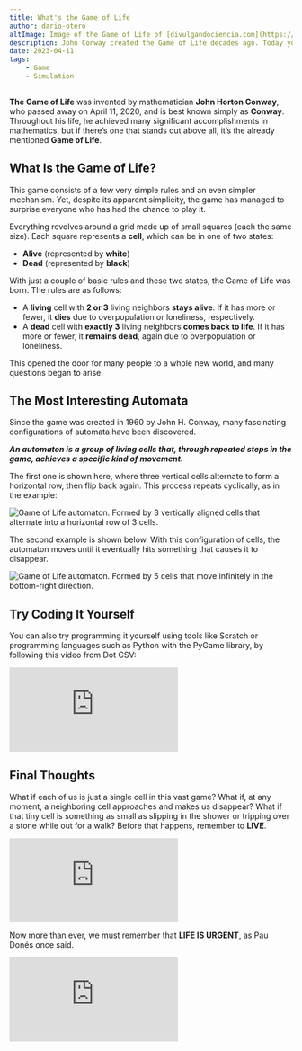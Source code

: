 ```yaml
---
title: What's the Game of Life
author: dario-otero
altImage: Image of the Game of Life of [divulgandociencia.com](https://divulgandociencia.com).
description: John Conway created the Game of Life decades ago. Today you can learn about this great mathematical game and program it yourself.
date: 2023-04-11
tags:
    - Game
    - Simulation
---
```


**The Game of Life** was invented by mathematician **John Horton Conway**, who passed away on April 11, 2020, and is best known simply as **Conway**. Throughout his life, he achieved many significant accomplishments in mathematics, but if there’s one that stands out above all, it’s the already mentioned **Game of Life**.

## What Is the Game of Life?

This game consists of a few very simple rules and an even simpler mechanism. Yet, despite its apparent simplicity, the game has managed to surprise everyone who has had the chance to play it.

Everything revolves around a grid made up of small squares (each the same size). Each square represents a **cell**, which can be in one of two states:

- **Alive** (represented by **white**)  
- **Dead** (represented by **black**)

With just a couple of basic rules and these two states, the Game of Life was born. The rules are as follows:

- A **living** cell with **2 or 3** living neighbors **stays alive**. If it has more or fewer, it **dies** due to overpopulation or loneliness, respectively.  
- A **dead** cell with **exactly 3** living neighbors **comes back to life**. If it has more or fewer, it **remains dead**, again due to overpopulation or loneliness.

This opened the door for many people to a whole new world, and many questions began to arise.

## The Most Interesting Automata

Since the game was created in 1960 by John H. Conway, many fascinating configurations of automata have been discovered.

***An automaton is a group of living cells that, through repeated steps in the game, achieves a specific kind of movement.***

The first one is shown here, where three vertical cells alternate to form a horizontal row, then flip back again. This process repeats cyclically, as in the example:

![Game of Life automaton. Formed by 3 vertically aligned cells that alternate into a horizontal row of 3 cells.](/images/contenido/que-es-el-juego-de-la-vida/automata1.gif)

The second example is shown below. With this configuration of cells, the automaton moves until it eventually hits something that causes it to disappear.

![Game of Life automaton. Formed by 5 cells that move infinitely in the bottom-right direction.](/images/contenido/que-es-el-juego-de-la-vida/automata2.gif)

## Try Coding It Yourself

You can also try programming it yourself using tools like Scratch or programming languages such as Python with the PyGame library, by following this video from Dot CSV:

<iframe class="w-full h-80 object-cover"  src="https://www.youtube-nocookie.com/embed/qPtKv9fSHZY" title="Program the Game of Life... in 10 MINUTES!" frameborder="0" allow="accelerometer; autoplay; clipboard-write; encrypted-media; gyroscope; picture-in-picture" allowfullscreen="1"></iframe>

## Final Thoughts

What if each of us is just a single cell in this vast game? What if, at any moment, a neighboring cell approaches and makes us disappear? What if that tiny cell is something as small as slipping in the shower or tripping over a stone while out for a walk? Before that happens, remember to **LIVE**.

<iframe class="w-full h-80 object-cover"  src="https://www.youtube-nocookie.com/embed/6JFKcg6lajc" title="Things I Learned from Pau Donés | Valentí Sanjuan" frameborder="0" allow="accelerometer; autoplay; clipboard-write; encrypted-media; gyroscope; picture-in-picture" allowfullscreen="1"></iframe>

Now more than ever, we must remember that **LIFE IS URGENT**, as Pau Donés once said.

<iframe class="w-full h-80 object-cover"  src="https://www.youtube-nocookie.com/embed/FgbzYgoYO2M" title="THE GAME OF LIFE – IN MEMORIAM JOHN H. CONWAY" frameborder="0" allow="accelerometer; autoplay; clipboard-write; encrypted-media; gyroscope; picture-in-picture" allowfullscreen="1"></iframe>